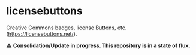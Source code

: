 # licensebuttons

Creative Commons badges, license Buttons, etc. (<https://licensebuttons.net/>).


:warning: **Consolidation/Update in progress. This repository is in a state of
flux.**
